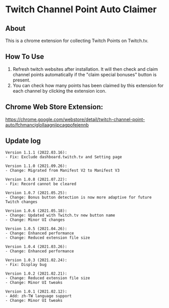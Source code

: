# Twitch Channel Point Auto Claimer

## About
This is a chrome extension for collecting Twitch Points on Twitch.tv.

## How To Use
1. Refresh twitch websites after installation. It will then check and claim channel points automatically if the "claim special bonuses" button is present.
2. You can check how many points has been claimed by this extension for each channel by clicking the extension icon.

## Chrome Web Store Extension:
https://chrome.google.com/webstore/detail/twitch-channel-point-auto/fchmanciglollaagnijpcagpofejennb

## Update log

```
Version 1.1.1 (2022.03.16):
- Fix: Exclude dashboard.twitch.tv and Setting page

Version 1.1.0 (2021.09.26):
- Change: Migrated from Manifest V2 to Manifest V3

Version 1.0.8 (2021.07.22):
- Fix: Record cannot be cleared

Version 1.0.7 (2021.05.25):
- Change: Bonus button detection is now more adaptive for future Twitch changes

Version 1.0.6 (2021.05.18):
- Change: Updated with Twitch.tv new button name
- Change: Minor UI changes

Version 1.0.5 (2021.04.26):
- Change: Enhanced performance
- Change: Reduced extension file size

Version 1.0.4 (2021.03.26):
- Change: Enhanced performance

Version 1.0.3 (2021.02.24):
- Fix: Display bug

Version 1.0.2 (2021.02.21):
- Change: Reduced extension file size
- Change: Minor UI tweaks

Version 1.0.1 (2021.02.12):
- Add: zh-TW language support
- Change: Minor UI tweaks
```